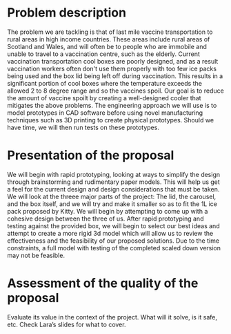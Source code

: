 # Problem description

The problem we are tackling is that of last mile vaccine transportation to rural areas in high income countries. These areas include rural areas of Scotland and Wales, and will often be to people who are immobile and unable to travel to a vaccination centre, such as the elderly. Current vaccination transportation cool boxes are poorly designed, and as a result vaccination workers often don't use them properly with too few ice packs being used and the box lid being left off during vaccination. This results in a significant portion of cool boxes where the temperature exceeds the allowed 2 to 8 degree range and so the vaccines spoil. Our goal is to reduce the amount of vaccine spoilt by creating a well-designed cooler that mitigates the above problems. The engineering approach we will use is to model prototypes in CAD software before using novel manufacturing techniques such as 3D printing to create physical prototypes. Should we have time, we will then run tests on these prototypes.

# Presentation of the proposal
We will begin with rapid prototyping, looking at ways to simplify the design through brainstorming and rudimentary paper models. This will help us get a feel for the current design and design considerations that must be taken. We will look at the threee major parts of the project: The lid, the carousel, and the box itself, and we will try and make it smaller so as to fit the 1L ice pack proposed by Kitty. We will begin by attempting to come up with a cohesive design between the three of us. After rapid prototyping and testing against the provided box, we will begin to select our best ideas and attempt to create a more rigid 3d model which will allow us to review the effectiveness and the feasibility of our proposed solutions. Due to the time constraints, a full model with testing of the completed scaled down version may not be feasible.

# Assessment of the quality of the proposal

Evaluate its value in the context of the project. What will it solve, is it safe, etc. Check Lara’s slides for what to cover.


